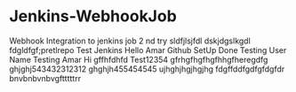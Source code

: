 # Jenkins-WebhookJob
Webhook Integration to jenkins job
2 nd try sldfjlsjfdl
dskjdgslkgdl
fdgldfgf;pretlrepo
Test Jenkins
Hello Amar Github SetUp Done
Testing User Name
Testing Amar
Hi
gffhfdhfd
Test12354
gfrhgfhgfhgfhhgfheregdfg
ghjghj543432312312
ghghjh455454545
ujhghjhgjhgjhg
fdgffddfgdfgfdgfdr
bnvbnbvnbvgftttttrr
